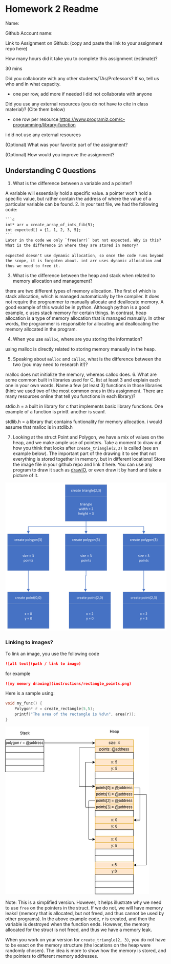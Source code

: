 # Homework 2 Readme
Name:

Github Account name: 

Link to Assignment on Github: (copy and paste the link to your assignment repo here)

How many hours did it take you to complete this assignment (estimate)? 

30 mins

Did you collaborate with any other students/TAs/Professors? If so, tell us who and in what capacity.  
- one per row, add more if needed
I did not collaborate with anyone

Did you use any external resources (you do not have to cite in class material)? (Cite them below)  
- one row per resource
https://www.programiz.com/c-programming/library-function

i did not use any external resources

(Optional) What was your favorite part of the assignment? 

(Optional) How would you improve the assignment? 

## Understanding C Questions

1. What is the difference between a variable and a pointer?

A variable will essentially hold a specific value. a pointer won't hold a specific value, but rather contain the address of where the value of a particular variable can be found. 
2. In your test file, we had the following code:
    
    ```c
    int* arr = create_array_of_ints_fib(5);
    int expected[] = {1, 1, 2, 3, 5};
    ```
    Later in the code we only `free(arr)` but not expected. Why is this? What is the difference in where they are stored in memory?

    expected doesn't use dynamic allocation, so once the code runs beyond the scope, it is forgoten about. int arr uses dynamic allocation and thus we need to free it. 
3. What is the difference between the heap and stack when related to memory allocation and management?

there are two different types of memory allocation. The first of which is stack allocation, which is managed automatically by the compiler. It does not require the programmer to manually allocate and deallocate memory. A good example of this would be in python. Although python is a good example, c uses stack memory for certain things. In contrast, heap allocation is a type of memory allocation that is managed manually. In other words, the programmer is responsible for allocating and deallocating the memory allocated in the program. 

4. When you use `malloc`, where are you storing the information?

using malloc is directly related to storing memory manually in the heap. 


5. Speaking about `malloc` and `calloc`, what is the difference between the two (you may need to research it!)?

malloc does not initialize the memory, whereas calloc does. 
6. What are some common built in libraries used for C, list at least 3 and explain each one in your own words. Name a few (at least 3) functions in those libraries (hint: we used two of the most common ones in this assignment. There are many resources online that tell you functions in each library)?

stdio.h = a built in library for c that implements basic library functions. One example of a function is printf. another is scanf. 


stdlib.h = a library that contains funtionality for memory allocation. i would assume that malloc is in stdlib.h

7. Looking at the struct Point and Polygon, we have a mix of values on the heap, and we make ample use of pointers. Take a moment to draw out how you think that looks after `create_triangle(2,3)` is called (see an example below). The important part of the drawing it to see that not everything is stored together in memory, but in different locations! Store the image file in your github repo and link it here. You can use any program to draw it such as [drawIO](https://app.diagrams.net/), or even draw it by hand and take a picture of it. 


![my memory drawing](memory_allocation.png)


### Linking to images?
To link an image, you use the following code

```markdown
![alt text](path / link to image)
```
for example
```markdown
![my memory drawing](instructions/rectangle_points.png)
```


Here is a sample using: 
```c
void my_func() {
    Polygon* r = create_rectangle(5,5);
    printf("The area of the rectangle is %d\n", area(r));
}
```

![my memory drawing](instructions/rectangle_points.png)

Note: This is a simplified version. However, it helps illustrate why we need to use `free` on the pointers in the struct. If we do not, we will have memory leaks! (memory that is allocated, but not freed, and thus cannot be used by other programs). In the above example code, `r` is created, and then the variable is destroyed when the function ends. However, the memory allocated for the struct is not freed, and thus we have a memory leak.

When you work on your version for `create_triangle(2, 3)`, you do not have to be exact on the memory structure (the locations on the heap were randomly chosen). The idea is more to show how the memory is stored, and the pointers to different memory addresses. 

